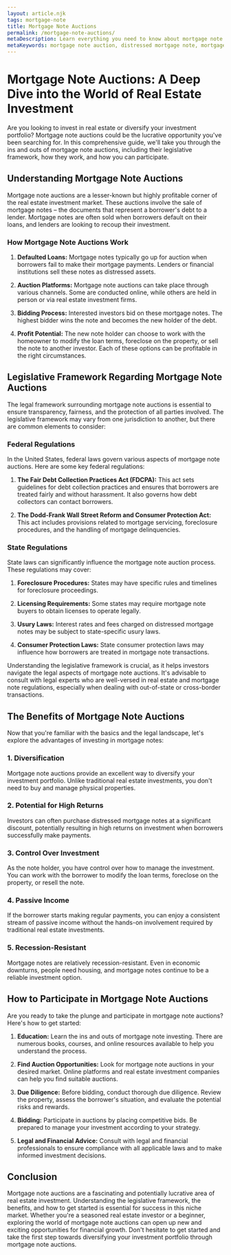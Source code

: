 ```yaml
---
layout: article.njk
tags: mortgage-note
title: Mortgage Note Auctions
permalink: /mortgage-note-auctions/
metaDescription: Learn everything you need to know about mortgage note auctions, from the basics to the legislative framework to how to get started.
metaKeywords: mortgage note auction, distressed mortgage note, mortgage note investing, mortgage note checklist, mortgage note due diligence
---
```


# Mortgage Note Auctions: A Deep Dive into the World of Real Estate Investment

Are you looking to invest in real estate or diversify your investment portfolio? Mortgage note auctions could be the lucrative opportunity you've been searching for. In this comprehensive guide, we'll take you through the ins and outs of mortgage note auctions, including their legislative framework, how they work, and how you can participate.

## Understanding Mortgage Note Auctions

Mortgage note auctions are a lesser-known but highly profitable corner of the real estate investment market. These auctions involve the sale of mortgage notes – the documents that represent a borrower's debt to a lender. Mortgage notes are often sold when borrowers default on their loans, and lenders are looking to recoup their investment.

### How Mortgage Note Auctions Work

1. **Defaulted Loans:** Mortgage notes typically go up for auction when borrowers fail to make their mortgage payments. Lenders or financial institutions sell these notes as distressed assets.

2. **Auction Platforms:** Mortgage note auctions can take place through various channels. Some are conducted online, while others are held in person or via real estate investment firms.

3. **Bidding Process:** Interested investors bid on these mortgage notes. The highest bidder wins the note and becomes the new holder of the debt.

4. **Profit Potential:** The new note holder can choose to work with the homeowner to modify the loan terms, foreclose on the property, or sell the note to another investor. Each of these options can be profitable in the right circumstances.

## Legislative Framework Regarding Mortgage Note Auctions

The legal framework surrounding mortgage note auctions is essential to ensure transparency, fairness, and the protection of all parties involved. The legislative framework may vary from one jurisdiction to another, but there are common elements to consider:

### Federal Regulations

In the United States, federal laws govern various aspects of mortgage note auctions. Here are some key federal regulations:

1. **The Fair Debt Collection Practices Act (FDCPA):** This act sets guidelines for debt collection practices and ensures that borrowers are treated fairly and without harassment. It also governs how debt collectors can contact borrowers.

2. **The Dodd-Frank Wall Street Reform and Consumer Protection Act:** This act includes provisions related to mortgage servicing, foreclosure procedures, and the handling of mortgage delinquencies.

### State Regulations

State laws can significantly influence the mortgage note auction process. These regulations may cover:

1. **Foreclosure Procedures:** States may have specific rules and timelines for foreclosure proceedings.

2. **Licensing Requirements:** Some states may require mortgage note buyers to obtain licenses to operate legally.

3. **Usury Laws:** Interest rates and fees charged on distressed mortgage notes may be subject to state-specific usury laws.

4. **Consumer Protection Laws:** State consumer protection laws may influence how borrowers are treated in mortgage note transactions.

Understanding the legislative framework is crucial, as it helps investors navigate the legal aspects of mortgage note auctions. It's advisable to consult with legal experts who are well-versed in real estate and mortgage note regulations, especially when dealing with out-of-state or cross-border transactions.

## The Benefits of Mortgage Note Auctions

Now that you're familiar with the basics and the legal landscape, let's explore the advantages of investing in mortgage notes:

### 1. Diversification

Mortgage note auctions provide an excellent way to diversify your investment portfolio. Unlike traditional real estate investments, you don't need to buy and manage physical properties.

### 2. Potential for High Returns

Investors can often purchase distressed mortgage notes at a significant discount, potentially resulting in high returns on investment when borrowers successfully make payments.

### 3. Control Over Investment

As the note holder, you have control over how to manage the investment. You can work with the borrower to modify the loan terms, foreclose on the property, or resell the note.

### 4. Passive Income

If the borrower starts making regular payments, you can enjoy a consistent stream of passive income without the hands-on involvement required by traditional real estate investments.

### 5. Recession-Resistant

Mortgage notes are relatively recession-resistant. Even in economic downturns, people need housing, and mortgage notes continue to be a reliable investment option.

## How to Participate in Mortgage Note Auctions

Are you ready to take the plunge and participate in mortgage note auctions? Here's how to get started:

1. **Education:** Learn the ins and outs of mortgage note investing. There are numerous books, courses, and online resources available to help you understand the process.

2. **Find Auction Opportunities:** Look for mortgage note auctions in your desired market. Online platforms and real estate investment companies can help you find suitable auctions.

3. **Due Diligence:** Before bidding, conduct thorough due diligence. Review the property, assess the borrower's situation, and evaluate the potential risks and rewards.

4. **Bidding:** Participate in auctions by placing competitive bids. Be prepared to manage your investment according to your strategy.

5. **Legal and Financial Advice:** Consult with legal and financial professionals to ensure compliance with all applicable laws and to make informed investment decisions.

## Conclusion

Mortgage note auctions are a fascinating and potentially lucrative area of real estate investment. Understanding the legislative framework, the benefits, and how to get started is essential for success in this niche market. Whether you're a seasoned real estate investor or a beginner, exploring the world of mortgage note auctions can open up new and exciting opportunities for financial growth. Don't hesitate to get started and take the first step towards diversifying your investment portfolio through mortgage note auctions.
